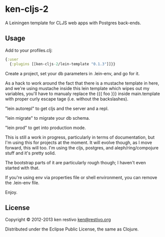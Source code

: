 # ken-cljs-2

A Leiningen template for CLJS web apps with Postgres back-ends.

## Usage

Add to your profiles.clj:
```clojure
{:user
  {:plugins [[ken-cljs-2/lein-template "0.1.3"]]}}
```

Create a project, set your db parameters in .lein-env, and go for it.

As a hack to work around the fact that there is a mustache template in here, and we're using mustache inside this lein template which wipes out my variables, you'll have to manualy replace the \{\{\{ foo \}\}\} inside main.template with proper curly escape tage (i.e. without the backslashes).


"lein autorepl" to get cljs and the server and a repl.

"lein migrate" to migrate your db schema.

"lein prod" to get into production mode.

This is still a work in progress, particularly in terms of documentation, but I'm using this for projects at the moment. It will evolve though, as I move forward, this will too. I'm using the cljs, postgres, and aleph/ring/compojure stuff and it's pretty solid.

The bootstrap parts of it are particularly rough though; I haven't even started with that.

If you're using env via properties file or shell environment, you can remove the .lein-env file.

Enjoy.

## License

Copyright © 2012-2013 ken restivo <ken@restivo.org>

Distributed under the Eclipse Public License, the same as Clojure.
